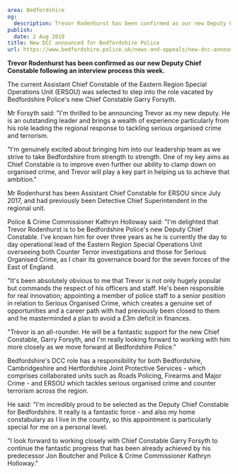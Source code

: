 ```yaml
area: Bedfordshire
og:
  description: Trevor Rodenhurst has been confirmed as our new Deputy Chief Constable following an interview process this week.
publish:
  date: 2 Aug 2019
title: New DCC announced for Bedfordshire Police
url: https://www.bedfordshire.police.uk/news-and-appeals/new-dcc-announced-aug19
```

**Trevor Rodenhurst has been confirmed as our new Deputy Chief Constable following an interview process this week.**

The current Assistant Chief Constable of the Eastern Region Special Operations Unit (ERSOU) was selected to step into the role vacated by Bedfordshire Police's new Chief Constable Garry Forsyth.

Mr Forsyth said: "I'm thrilled to be announcing Trevor as my new deputy. He is an outstanding leader and brings a wealth of experience particularly from his role leading the regional response to tackling serious organised crime and terrorism.

"I'm genuinely excited about bringing him into our leadership team as we strive to take Bedfordshire from strength to strength. One of my key aims as Chief Constable is to improve even further our ability to clamp down on organised crime, and Trevor will play a key part in helping us to achieve that ambition."

Mr Rodenhurst has been Assistant Chief Constable for ERSOU since July 2017, and had previously been Detective Chief Superintendent in the regional unit.

Police & Crime Commissioner Kathryn Holloway said: "I'm delighted that Trevor Rodenhurst is to be Bedfordshire Police's new Deputy Chief Constable. I've known him for over three years as he is currently the day to day operational lead of the Eastern Region Special Operations Unit overseeing both Counter Terror investigations and those for Serious Organised Crime, as I chair its governance board for the seven forces of the East of England.

"It's been absolutely obvious to me that Trevor is not only hugely popular but commands the respect of his officers and staff. He's been responsible for real innovation; appointing a member of police staff to a senior position in relation to Serious Organised Crime, which creates a genuine set of opportunities and a career path with had previously been closed to them and he masterminded a plan to avoid a £3m deficit in finances.

"Trevor is an all-rounder. He will be a fantastic support for the new Chief Constable, Garry Forsyth, and I'm really looking forward to working with him more closely as we move forward at Bedfordshire Police."

Bedfordshire's DCC role has a responsibility for both Bedfordshire, Cambridgeshire and Hertfordshire Joint Protective Services - which comprises collaborated units such as Roads Policing, Firearms and Major Crime - and ERSOU which tackles serious organised crime and counter terrorism across the region.

He said: "I'm incredibly proud to be selected as the Deputy Chief Constable for Bedfordshire. It really is a fantastic force - and also my home constabulary as I live in the county, so this appointment is particularly special for me on a personal level.

"I look forward to working closely with Chief Constable Garry Forsyth to continue the fantastic progress that has been already achieved by his predecessor Jon Boutcher and Police & Crime Commissioner Kathryn Holloway."

